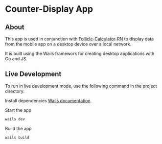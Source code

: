 # Counter-Display App

## About

This app is used in conjunction with [Follicle-Calculator-RN](https://github.com/cchriss123/Follicle-Calculator-RN) to display data from the mobile app on a desktop device over a local network.

It is built using the Wails framework for creating desktop applications with Go and JS.

## Live Development

To run in live development mode, use the following command in the project directory:

Install dependencies 
[Wails documentation](https://wails.io/docs/gettingstarted/installation).

Start the app

   ```bash
   wails dev
   ```
Build the app

   ```bash
   wails build
   ```








